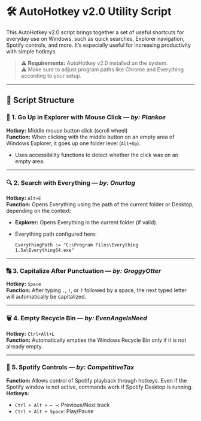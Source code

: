 # 🛠️ AutoHotkey v2.0 Utility Script

This AutoHotkey v2.0 script brings together a set of useful shortcuts for everyday use on Windows, such as quick searches, Explorer navigation, Spotify controls, and more. It’s especially useful for increasing productivity with simple hotkeys.

> ⚠️ **Requirements:** AutoHotkey v2.0 installed on the system.  
> ⚠️ Make sure to adjust program paths like Chrome and Everything according to your setup.

---

## 📂 Script Structure

### 🧭 **1. Go Up in Explorer with Mouse Click** — _by: Plankoe_

**Hotkey:** Middle mouse button click (scroll wheel)  
**Function:** When clicking with the middle button on an empty area of Windows Explorer, it goes up one folder level (`Alt+Up`).

- Uses accessibility functions to detect whether the click was on an empty area.

---

### 🔍 **2. Search with Everything** — _by: Onurtag_

**Hotkey:** `Alt+E`  
**Function:** Opens Everything using the path of the current folder or Desktop, depending on the context:

- **Explorer:** Opens Everything in the current folder (if valid).
- Everything path configured here:

  ```ahk
  EverythingPath := "C:\Program Files\Everything 1.5a\Everything64.exe"

---

### 🔠 **3. Capitalize After Punctuation** — _by: GroggyOtter_

**Hotkey:** `Space`  
**Function:** After typing `.`, `!`, or `?` followed by a space, the next typed letter will automatically be capitalized.

---

### 🗑️ **4. Empty Recycle Bin** — _by: EvenAngelsNeed_

**Hotkey:** `Ctrl+Alt+L`  
**Function:** Automatically empties the Windows Recycle Bin only if it is not already empty.

---

### 🎵 **5. Spotify Controls** — _by: CompetitiveTax_

**Function:** Allows control of Spotify playback through hotkeys. Even if the Spotify window is not active, commands work if Spotify Desktop is running.  
**Hotkeys:**

- `Ctrl + Alt + ← →`: Previous/Next track  
- `Ctrl + Alt + Space`: Play/Pause  
